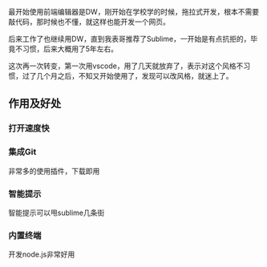 最开始使用前端编辑器是DW，刚开始在学校学的时候，拖拉式开发，根本不需要敲代码，那时候也不懂，就这样也能开发一个网页。

后来工作了也继续用DW，直到我表哥推荐了Sublime，一开始是有点抗拒的，毕竟不习惯，后来大概用了5年左右。

这次再一次转变，第一次用vscode，用了几天就放弃了，表示对这个风格不习惯，过了几个月之后，不知又开始使用了，发现可以改风格，就迷上了。

## 作用及好处

### 打开速度快

### 集成Git

非常多的使用插件，下载即用

### 智能提示

智能提示可以甩sublime几条街

### 内置终端

开发node.js非常好用